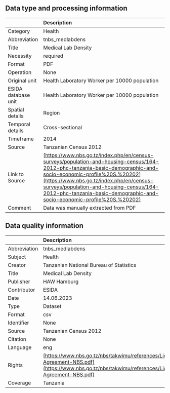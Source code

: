 ## Data type and processing information 

|                     | Description                                                                                                                                                                                                                                                                                                                    |
|:--------------------|:-------------------------------------------------------------------------------------------------------------------------------------------------------------------------------------------------------------------------------------------------------------------------------------------------------------------------------|
| Category            | Health                                                                                                                                                                                                                                                                                                                         |
| Abbreviation        | tnbs_medlabdens                                                                                                                                                                                                                                                                                                                |
| Title               | Medical Lab Density                                                                                                                                                                                                                                                                                                            |
| Necessity           | required                                                                                                                                                                                                                                                                                                                       |
| Format              | PDF                                                                                                                                                                                                                                                                                                                            |
| Operation           | None                                                                                                                                                                                                                                                                                                                           |
| Original unit       | Health Laboratory Worker per 10000 population                                                                                                                                                                                                                                                                                  |
| ESIDA database unit | Health Laboratory Worker per 10000 population                                                                                                                                                                                                                                                                                  |
| Spatial details     | Region                                                                                                                                                                                                                                                                                                                         |
| Temporal details    | Cross-sectional                                                                                                                                                                                                                                                                                                                |
| Timeframe           | 2014                                                                                                                                                                                                                                                                                                                           |
| Source              | Tanzanian Census 2012                                                                                                                                                                                                                                                                                                          |
| Link to Source      | [https://www.nbs.go.tz/index.php/en/census-surveys/population-and-housing-census/164-2012-phc-tanzania-basic-demographic-and-socio-economic-profile%20S.%20202](https://www.nbs.go.tz/index.php/en/census-surveys/population-and-housing-census/164-2012-phc-tanzania-basic-demographic-and-socio-economic-profile%20S.%20202) |
| Comment             | Data was manually extracted from PDF                                                                                                                                                                                                                                                                                           |

## Data quality information 

|              | Description                                                                                                                                      |
|:-------------|:-------------------------------------------------------------------------------------------------------------------------------------------------|
| Abbreviation | tnbs_medlabdens                                                                                                                                  |
| Subject      | Health                                                                                                                                           |
| Creator      | Tanzanian National Bureau of Statistics                                                                                                          |
| Title        | Medical Lab Density                                                                                                                              |
| Publisher    | HAW Hamburg                                                                                                                                      |
| Contributor  | ESIDA                                                                                                                                            |
| Date         | 14.06.2023                                                                                                                                       |
| Type         | Dataset                                                                                                                                          |
| Format       | csv                                                                                                                                              |
| Identifier   | None                                                                                                                                             |
| Source       | Tanzanian Census 2012                                                                                                                            |
| Citation     | None                                                                                                                                             |
| Language     | eng                                                                                                                                              |
| Rights       | [https://www.nbs.go.tz/nbs/takwimu/references/Licence-Agreement-NBS.pdf](https://www.nbs.go.tz/nbs/takwimu/references/Licence-Agreement-NBS.pdf) |
| Coverage     | Tanzania                                                                                                                                         |